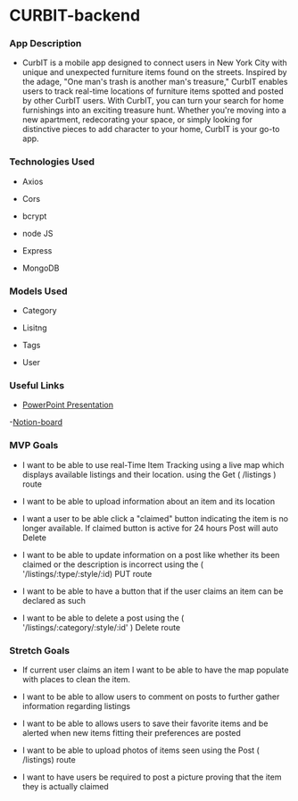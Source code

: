 # CURBIT-backend

### App Description 

- CurbIT is a mobile app designed to connect users in New York City with unique and unexpected furniture items found on the streets. Inspired by the adage, "One man's trash is another man's treasure," CurbIT enables users to track real-time locations of furniture items spotted and posted by other CurbIT users. With CurbIT, you can turn your search for home furnishings into an exciting treasure hunt. Whether you're moving into a new apartment, redecorating your space, or simply looking for distinctive pieces to add character to your home, CurbIT is your go-to app.

### Technologies Used 

- Axios 

- Cors

- bcrypt

- node JS

- Express

- MongoDB

### Models Used 

- Category 

- Lisitng 

- Tags 

- User

### Useful Links 

- [PowerPoint Presentation](https://onedrive.live.com/edit.aspx?resid=2977D80E9D3F38E5!213&ithint=file%2cpptx&ct=1687625605745&wdOrigin=OFFICECOM-WEB.START.EDGEWORTH&wdPreviousSessionSrc=HarmonyWeb&wdPreviousSession=f9a4ff42-2084-4d8a-a87b-8b6ccbdcaf66)

-[Notion-board](https://malachite-silene-cb6.notion.site/Week-9-Project-Week-a0b92a5788c34333a9022bd2661a53d5?pvs=4) 


### MVP Goals

-  I want to be able to use real-Time Item Tracking using a live map which displays available listings and their location. using the Get ( /listings ) route

- I want to be able to upload information about an item and its location 

- I want a user to be able click a "claimed" button indicating the item is no longer available. If claimed button is active for 24 hours Post will auto Delete 

- I want to be able to update information on a post like whether its been claimed or the description is incorrect using the ( '/listings/:type/:style/:id) PUT route 

- I want to be able to have a button that if the user claims an item can be declared as such 

- I want to be able to delete a post using the ( '/listings/:category/:style/:id' ) Delete route 

### Stretch Goals 

- If current user claims an item I want to be able to have the map populate with places to clean the item.  

- I want to be able to allow users to comment on posts to further gather information regarding listings 

- I want to be able to allows users to save their favorite items and be alerted when new items fitting their preferences are posted 

- I want to be able to upload photos of items seen using the Post ( /listings) route 

- I want to have users be required to post a picture proving that the item they is actually claimed 


